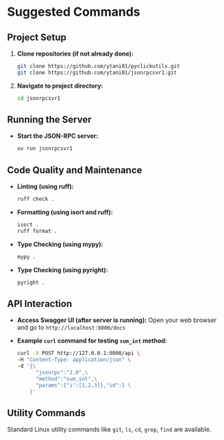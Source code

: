 # Suggested Commands

## Project Setup

1.  **Clone repositories (if not already done):**
    ```bash
    git clone https://github.com/ytani01/pyclickutils.git
    git clone https://github.com/ytani01/jsonrpcsvr1.git
    ```

2.  **Navigate to project directory:**
    ```bash
    cd jsonrpcsvr1
    ```

## Running the Server

-   **Start the JSON-RPC server:**
    ```bash
    uv run jsonrpcsvr1
    ```

## Code Quality and Maintenance

-   **Linting (using ruff):**
    ```bash
    ruff check .
    ```

-   **Formatting (using isort and ruff):**
    ```bash
    isort .
    ruff format .
    ```

-   **Type Checking (using mypy):**
    ```bash
    mypy .
    ```

-   **Type Checking (using pyright):**
    ```bash
    pyright .
    ```

## API Interaction

-   **Access Swagger UI (after server is running):**
    Open your web browser and go to `http://localhost:8000/docs`

-   **Example `curl` command for testing `sum_int` method:**
    ```bash
    curl -X POST http://127.0.0.1:8000/api \
    -H "Content-Type: application/json" \
    -d '{\
          "jsonrpc":"2.0",\
          "method":"sum_int",\
          "params":{"i":[1,2,3]},"id":1 \
        }'
    ```

## Utility Commands

Standard Linux utility commands like `git`, `ls`, `cd`, `grep`, `find` are available.
